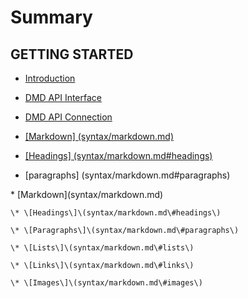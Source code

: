 # Summary

## GETTING STARTED

* [Introduction](README.md)
* [DMD API Interface](dmd-api-interface.md)
* [DMD API Connection](dmd-api-connection.md)
* [\[Markdown\] \(syntax/markdown.md\)](markdown-syntaxmarkdownmd.md)
* [\[Headings\] \(syntax/markdown.md\#headings\)](headings-syntaxmarkdownmdheadings.md)

* \[paragraphs\] \(syntax/markdown.md\#paragraphs\)

\* \[Markdown\]\(syntax/markdown.md\)

    \* \[Headings\]\(syntax/markdown.md\#headings\)

    \* \[Paragraphs\]\(syntax/markdown.md\#paragraphs\)

    \* \[Lists\]\(syntax/markdown.md\#lists\)

    \* \[Links\]\(syntax/markdown.md\#links\)

    \* \[Images\]\(syntax/markdown.md\#images\)


